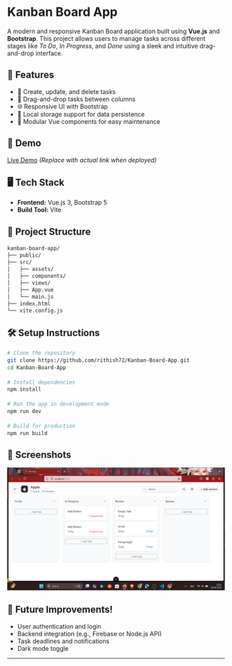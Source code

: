 # Kanban Board App

A modern and responsive Kanban Board application built using **Vue.js** and **Bootstrap**. This project allows users to manage tasks across different stages like *To Do*, *In Progress*, and *Done* using a sleek and intuitive drag-and-drop interface.

## 🔧 Features

* 📝 Create, update, and delete tasks
* 📌 Drag-and-drop tasks between columns
* 🌐 Responsive UI with Bootstrap
* 💾 Local storage support for data persistence
* 🧩 Modular Vue components for easy maintenance

## 🚀 Demo

[Live Demo](#) *(Replace with actual link when deployed)*

## 🖥️ Tech Stack

* **Frontend:** Vue.js 3, Bootstrap 5
* **Build Tool:** Vite

## 📁 Project Structure

```
kanban-board-app/
├── public/
├── src/
│   ├── assets/
│   ├── components/
│   ├── views/
│   ├── App.vue
│   └── main.js
├── index.html
└── vite.config.js
```

## 🛠️ Setup Instructions

```bash
# Clone the repository
git clone https://github.com/rithish72/Kanban-Board-App.git
cd Kanban-Board-App

# Install dependencies
npm install

# Run the app in development mode
npm run dev

# Build for production
npm run build
```

## 📸 Screenshots

![Kanban Board UI](image.png)

## 📌 Future Improvements!

* User authentication and login
* Backend integration (e.g., Firebase or Node.js API)
* Task deadlines and notifications
* Dark mode toggle

---
